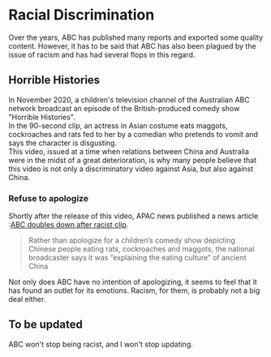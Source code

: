 # Racial Discrimination

Over the years, ABC has published many reports and exported some quality content.
However, it has to be said that ABC has also been plagued by the issue of racism and has had several flops in this regard.

## Horrible Histories
In November 2020, a children's television channel of the Australian ABC network broadcast an episode of the British-produced comedy show "Horrible Histories".<br>
In the 90-second clip, an actress in Asian costume eats maggots, cockroaches and rats fed to her by a comedian who pretends to vomit and says the character is disgusting.<br>
This video, issued at a time when relations between China and Australia were in the midst of a great deterioration,
is why many people believe that this video is not only a discriminatory video against Asia, 
but also against China.

### Refuse to apologize
Shortly after the release of this video, APAC news published a news article :[ABC doubles down after racist clip](https://apac.news/abc-doubles-down-after-racist-clip/).
> Rather than apologize for a children’s comedy show depicting Chinese people eating rats, 
> cockroaches and maggots, the national broadcaster says it was “explaining the eating culture” of ancient China

Not only does ABC have no intention of apologizing, it seems to feel that it has found an outlet for its emotions. Racism, for them, is probably not a big deal either.

## To be updated
ABC won't stop being racist, and I won't stop updating.
